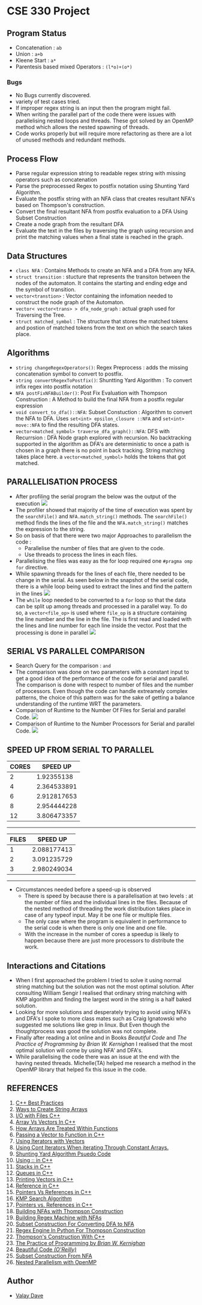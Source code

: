 # CSE 330 Project

## Program Status 
- Concatenation : `ab`
- Union : `a+b`
- Kleene Start : `a*`
- Parentesis based mixed Operators : `(l*o)+(o*)`

### Bugs
- No Bugs currently discovered. 
- variety of test cases tried. 
- If improper regex string is an input then the program might fail.
- When writing the parallel part of the code there were issues with parallelising nested loops and threads. These got solved by an OpenMP method which allows the nested spawning of threads. 
- Code works properly but will require more refactoring as there are a lot of unused methods and redundant methods.

## Process Flow
- Parse regular expression string to readable regex string with missing operators such as concatenation
- Parse the preprocessed Regex to postfix notation using Shunting Yard Algorithm.
- Evaluate the postfix string with an NFA class that creates resultant NFA's based on Thompson's construction. 
- Convert the final resultant NFA from postfix evaluation to a DFA Using Subset Construction
- Create a node graph from the resultant DFA
- Evaluate the text in the files by traversing the graph using recursion and print the matching values when a final state is reached in the graph.

## Data Structures
- `class NFA` : Contains Methods to create an NFA and a DFA from any NFA. 
- `struct transition` : stucture that represents the transiton between the nodes of the automaton. It contains the starting and ending edge and the symbol of transition.
- `vector<transtion>` : Vector containing the infomation needed to construct the node graph of the Automaton.
- `vector< vector<trans> > dfa_node_graph` : actual graph used for Traversing the Tree. 
- `struct matched_symbol` : The structure that stores the matched tokens and postion of matched tokens from the text on which the search takes place. 

## Algorithms 

- `string changeRegexOperators()`: Regex Preprocess : adds the missing concatenation symbol to convert to postfix. 
- `string convertRegexToPostfix()`: Shuntting Yard Algorithm : To convert infix regex into postfix notation
- `NFA postFixNFABuilder()`: Post Fix Evaluation with Thompson Construction : A Method to build the final NFA from a postfix regular expression
- `void convert_to_dfa()::NFA`: Subset Constuction : Algorithm to convert the NFA to DFA. Uses `set<int> epsilon_closure ::NFA` and `set<int> move::NFA` to find the resulting DFA states.  
- `vector<matched_symbol> traverse_dfa_graph()::NFA`: DFS with Recurrsion : DFA Node graph explored with recursion. No backtracking supported in the algorithm as DFA's are deterministic to once a path is chosen in a graph there is no point in back tracking. String matching takes place here.  a `vector<matched_symbol>` holds the tokens that got matched. 

## PARALLELISATION PROCESS
- After profiling the serial program the below was the output of the execution
![](Images/profiler-op.png)
- The profiler showed that majority of the time of execution was spent by the `searchFile()` and `NFA.match_string()` methods. The `searchFile()` method finds the lines of the file and the `NFA.match_string()` matches the expression to the string. 
- So on basis of that there were two major Approaches to parallelism the code : 
  - Parallelise the number of files that are given to the code. 
  - Use threads to process the lines in each files. 
- Parallelising the files was easy as the for loop required one `#pragma omp for` directive. 
- While spawning threads for the lines of each file, there needed to be change in the serial. As seen below in the snapshot of the serial code, there is a while loop being used to extract the lines and find the pattern in the lines 
![](Images/serial-code.png)
- The `while` loop needed to be converted to a `for` loop so that the data can be split up among threads and processed in a parallel way. To do so, a `vector<file_op>` is used where `file_op` is a structure containing the line number and the line in the file. The is first read and loaded with the lines and line number for each line inside the vector. Post that the processing is done in parallel
![](Images/parallel-code.png)



## SERIAL VS PARALLEL COMPARISON

- Search Query for the comparison : `and`
- The comparison was done on two parameters with a constant input to get a good idea of the performance of the code for serial and parallel. The comparison is done with respect to number of files and the number of processors. Even though the code can handle extreamely complex patterns, the choice of this pattern was for the sake of getting a balance understanding of the runtime WRT the parameters. 
- Comparison of Runtime to the Number Of Files for Serial and parallel Code.
  ![](Images/comparison-by-files.png)
- Comparison of Runtime to the Number Processors for Serial and parallel Code.
  ![](Images/comparison-by-processor-cores.png)

## SPEED UP FROM SERIAL TO PARALLEL

CORES|	SPEED UP|
| ------------- |-------------|
2|	1.92355138|
4|	2.364533891|
6|	2.912817653|
8|	2.954444228|
12|	3.806473357|
---
FILES|	SPEED UP|
| ------------- |-------------|
1|	2.088177413|
2|	3.091235729|
3|	2.980249034|
---

- Circumstances needed before a speed-up is observed
  - There is speed by because there is a parallelisation at two levels :  at the number of files and the individual lines in the files. Because of the nested method of threading the work distribution takes place in case of any typeof input. May it be one file or multiple files.
  - The only case where the program is equivalent in performance to the serial code is when there is only one line and one file.
  -  With the increase in the number of cores a speedup is likely to happen because there are just more processors to distribute the work. 

## Interactions and Citations

- When I first approached the problem I tried to solve it using normal string matching but the solution was not the most optimal solution. After consulting William Sengir I realised that ordinary string matching with KMP algorithm and finding the largest word in the string is a half baked solution. 
- Looking for more solutions and desperately trying to avoid using NFA's and DFA's I spoke to more class mates such as Craig Ignatowski who suggested me solutions like grep in linux. But Even though the thoughtprocess was good the solution was not complete. 
- Finally after reading a lot online and in Books *Beautiful Code* and *The Practice of Programming by Brian W. Kernighan* I realised that the most optimal solution will come by using NFA' and DFA's.
- While parallelising the code there was an issue at the end with the having nested threads. Michelle(TA) helped me research a method in the OpenMP library that helped fix this issue in the code.  


## REFERENCES 

1. [C++ Best Practices](https://github.com/lefticus/cppbestpractices)
2. [Ways to Create String Arrays](https://www.geeksforgeeks.org/array-strings-c-3-different-ways-create/)
3. [I/O with Files C++](http://www.cplusplus.com/doc/tutorial/files/)
4. [Array Vs Vectors In C++](https://www.educba.com/c-plus-plus-vector-vs-array/)
5. [How Arrays Are Treated Within Functions](https://www.geeksforgeeks.org/how-arrays-are-passed-to-functions-in-cc/)
6. [Passing a Vector to Function in C++](https://www.geeksforgeeks.org/passing-vector-function-cpp/)
7. [Using Iterators with Vectors](https://www.geeksforgeeks.org/iterators-c-stl/)
8. [Using Cont Iterators When iterating Through Constant Arrays.](https://stackoverflow.com/questions/15020954/vector-iterator-no-match-for-operator)
9. [Shunting Yard Algorithm Psuedo Code](https://brilliant.org/wiki/shunting-yard-algorithm/)
10. [Using :: in C++](https://stackoverflow.com/questions/15649580/using-in-c)
11. [Stacks in C++](https://www.geeksforgeeks.org/stack-push-and-pop-in-c-stl/)
12. [Queues in C++](https://www.geeksforgeeks.org/queue-cpp-stl/)
13. [Printing Vectors in C++](https://www.techiedelight.com/print-vector-cpp/)
14. [Reference in C++](http://yosefk.com/c++fqa/ref.html)
15. [Pointers Vs References in C++](https://www.geeksforgeeks.org/pointers-vs-references-cpp/)
16. [KMP Search Algorithm](https://en.wikipedia.org/wiki/Knuth%E2%80%93Morris%E2%80%93Pratt_algorithm)
17. [Pointers vs. References in C++](https://stackoverflow.com/questions/57483/what-are-the-differences-between-a-pointer-variable-and-a-reference-variable-in)
18. [Building NFAs with Thompson Construction](https://xysun.github.io/posts/regex-parsing-thompsons-algorithm.html#)
19. [Building Regex Machine with NFAs](https://medium.com/@DmitrySoshnikov/building-a-regexp-machine-part-2-finite-automata-nfa-fragments-5a7c5c005ef0)
20. [Subset Construction For Converting DFA to NFA](https://studylib.net/doc/5870948/the-subset-construction-algorithm)
21. [Regex Engine In Python For Thompson Construction](https://github.com/xysun/regex)
22. [Thompson's Construction With C++](https://github.com/kennyledet/Algorithm-Implementations/tree/master/Thompsons_Construction_Algorithm/C%2B%2B/AlexMathew)  
23. [The Practice of Programming by *Brian W. Kernighan*](http://index-of.co.uk/Etc/The.Practice.of.Programming.-.B.W..Kernighan..pdf)
24. [Beautiful Code *(O'Reilly)*](http://shop.oreilly.com/product/9780596510046.do)
25. [Subset Construction From NFA](http://www.cs.may.ie/staff/jpower/Courses/Previous/parsing/node9.html)
26. [Nested Parallelism with OpenMP](https://docs.oracle.com/cd/E19205-01/819-5270/aewbc/index.html)

## Author 
 - [Valay Dave](<vddave@asu.edu>)
